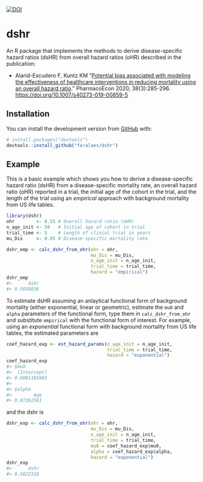 
<!-- README.md is generated from README.Rmd. Please edit that file -->

[![DOI](https://zenodo.org/badge/DOI/10.5281/zenodo.3546663.svg)](https://doi.org/10.5281/zenodo.3546663)

# dshr

<!-- badges: start -->
<!-- [![Travis build status](https://travis-ci.org/feralaes/dshr.svg?branch=master)](https://travis-ci.org/feralaes/dshr) -->
<!-- badges: end -->

An R package that implements the methods to derive disease-specific
hazard ratios (dsHR) from overall hazard ratios (oHR) described in the
publication:

- Alarid-Escudero F, Kuntz KM “[Potential bias associated with modeling
  the effectiveness of healthcare interventions in reducing mortality
  using an overall hazard
  ratio](https://link.springer.com/article/10.1007%2Fs40273-019-00859-5).”
  PharmacoEcon 2020; 38(3):285-296.
  <https://doi.org/10.1007/s40273-019-00859-5>

## Installation

You can install the development version from
[GitHub](https://github.com/) with:

``` r
# install.packages("devtools")
devtools::install_github("feralaes/dshr")
```

## Example

This is a basic example which shows you how to derive a disease-specific
hazard ratio (dsHR) from a disease-specific mortality rate, an overall
hazard ratio (oHR) reported in a trial, the initial age of the cohort in
the trial, and the length of the trial using an *empirical* approach
with background mortality from US life tables.

``` r
library(dshr)
ohr        <- 0.55 # Overall hazard ratio (oHR)
n_age_init <- 50   # Initial age of cohort in trial
trial_time <- 5    # Length of clinial trial in years
mu_Dis     <- 0.05 # Disease-specific mortality rate

dshr_emp <- calc_dshr_from_ohr(ohr = ohr, 
                               mu_Dis = mu_Dis,
                               n_age_init = n_age_init, 
                               trial_time = trial_time, 
                               hazard = "empirical")
dshr_emp
#>      dshr 
#> 0.5038836
```

To estimate dsHR assuming an anlaytical functional form of background
mortality (either exponential, linear or geometric), estimate the `mu0`
and `alpha` parameters of the functional form, type them in
`calc_dshr_from_ohr` and substitute `empirical` with the functional form
of interest. For example, using an *exponential* functional form with
background mortality from US life tables, the estimated parameters are

``` r
coef_hazard_exp <- est_hazard_params(n_age_init = n_age_init,
                                     trial_time = trial_time,
                                     hazard = "exponential")
coef_hazard_exp
#> $mu0
#>  (Intercept) 
#> 0.0001105985 
#> 
#> $alpha
#>        Age 
#> 0.07362561
```

and the dshr is

``` r
dshr_exp <- calc_dshr_from_ohr(ohr = ohr, 
                               mu_Dis = mu_Dis,
                               n_age_init = n_age_init, 
                               trial_time = trial_time, 
                               mu0 = coef_hazard_exp$mu0,
                               alpha = coef_hazard_exp$alpha,
                               hazard = "exponential")
dshr_exp
#>      dshr 
#> 0.5022318
```
